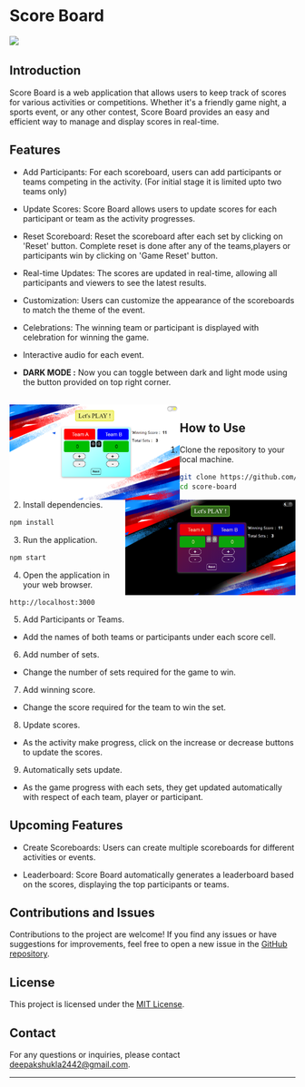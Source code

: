 # Score Board

![](https://www.pngitem.com/pimgs/m/662-6627148_scoreboard-vector-digital-sign-hd-png-download.png)

## Introduction

Score Board is a web application that allows users to keep track of scores for various activities or competitions. Whether it's a friendly game night, a sports event, or any other contest, Score Board provides an easy and efficient way to manage and display scores in real-time.

## Features

- Add Participants: For each scoreboard, users can add participants or teams competing in the activity. (For initial stage it is limited upto two teams only)

- Update Scores: Score Board allows users to update scores for each participant or team as the activity progresses.

- Reset Scoreboard: Reset the scoreboard after each set by clicking on 'Reset' button. Complete reset is done after any of the teams,players or participants win by clicking on 'Game Reset' button.

- Real-time Updates: The scores are updated in real-time, allowing all participants and viewers to see the latest results.

- Customization: Users can customize the appearance of the scoreboards to match the theme of the event.

- Celebrations: The winning team or participant is displayed with celebration for winning the game.

- Interactive audio for each event.

- **DARK MODE :** Now you can toggle between dark and light mode using the button provided on top right corner.
<br>
<img align="left" alt="Light Mode" width="300" src="assets/light.png"> <img align="right" alt="Dark Mode" width="300" src="assets/dark.png">

## How to Use

1. Clone the repository to your local machine.

```bash
git clone https://github.com/Flames004/Score-Board.git
cd score-board
```

2. Install dependencies.

```bash
npm install
```

3. Run the application.

```bash
npm start
```

4. Open the application in your web browser.

```text
http://localhost:3000
```

5. Add Participants or Teams.

- Add the names of both teams or participants under each score cell.

6. Add number of sets.

- Change the number of sets required for the game to win.

7. Add winning score.

- Change the score required for the team to win the set.

8. Update scores.

- As the activity make progress, click on the increase or decrease buttons to update the scores.

9. Automatically sets update.

- As the game progress with each sets, they get updated automatically with respect of each team, player or participant.

## Upcoming Features

- Create Scoreboards: Users can create multiple scoreboards for different activities or events.

- Leaderboard: Score Board automatically generates a leaderboard based on the scores, displaying the top participants or teams.

## Contributions and Issues

Contributions to the project are welcome! If you find any issues or have suggestions for improvements, feel free to open a new issue in the [GitHub repository](https://github.com/Flames004/Score-Board/issues).

## License

This project is licensed under the [MIT License](LICENSE).

## Contact

For any questions or inquiries, please contact [deepakshukla2442@gmail.com](mailto:deepakshukla2442@gmail.com).

---
